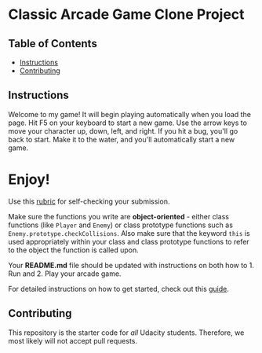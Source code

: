 # Classic Arcade Game Clone Project

## Table of Contents

- [Instructions](#instructions)
- [Contributing](#contributing)

## Instructions

Welcome to my game! It will begin playing automatically when you load the page. Hit F5 on your keyboard to start a new game.
Use the arrow keys to move your character up, down, left, and right. If you hit a bug, you'll go back to start.
Make it to the water, and you'll automatically start a new game.
# Enjoy!

Use this [rubric](https://review.udacity.com/#!/rubrics/15/view) for self-checking your submission.

Make sure the functions you write are **object-oriented** - either class functions (like `Player` and `Enemy`) or class prototype functions such as `Enemy.prototype.checkCollisions`. Also make sure that the keyword `this` is used appropriately within your class and class prototype functions to refer to the object the function is called upon.

Your **README.md** file should be updated with instructions on both how to 1. Run and 2. Play your arcade game.

For detailed instructions on how to get started, check out this [guide](https://docs.google.com/document/d/1v01aScPjSWCCWQLIpFqvg3-vXLH2e8_SZQKC8jNO0Dc/pub?embedded=true).

## Contributing

This repository is the starter code for _all_ Udacity students. Therefore, we most likely will not accept pull requests.

